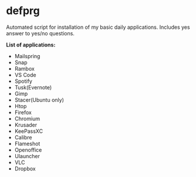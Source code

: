 # defprg

Automated script for installation of my basic daily applications. Includes yes answer to yes/no questions.

**List of applications:**
- Mailspring
- Snap
- Rambox
- VS Code
- Spotify
- Tusk(Evernote)
- Gimp
- Stacer(Ubuntu only)
- Htop
- Firefox
- Chromium
- Krusader
- KeePassXC
- Calibre
- Flameshot
- Openoffice
- Ulauncher
- VLC
- Dropbox